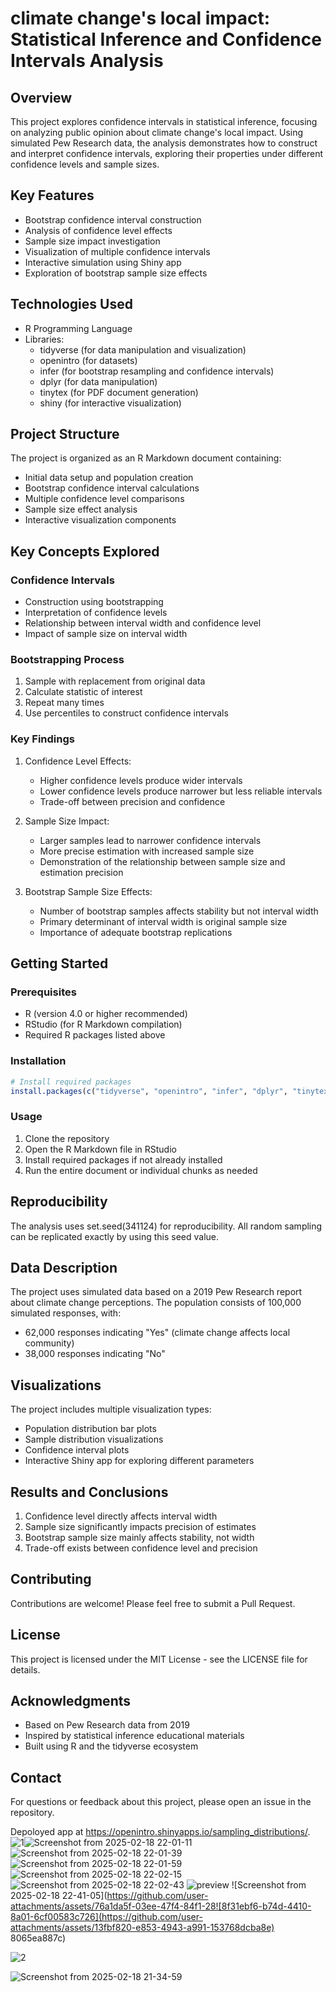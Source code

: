 # climate change's local impact: Statistical Inference and Confidence Intervals Analysis

## Overview
This project explores confidence intervals in statistical inference, focusing on analyzing public opinion about climate change's local impact. Using simulated Pew Research data, the analysis demonstrates how to construct and interpret confidence intervals, exploring their properties under different confidence levels and sample sizes.

## Key Features
- Bootstrap confidence interval construction
- Analysis of confidence level effects
- Sample size impact investigation
- Visualization of multiple confidence intervals
- Interactive simulation using Shiny app
- Exploration of bootstrap sample size effects

## Technologies Used
- R Programming Language
- Libraries:
  - tidyverse (for data manipulation and visualization)
  - openintro (for datasets)
  - infer (for bootstrap resampling and confidence intervals)
  - dplyr (for data manipulation)
  - tinytex (for PDF document generation)
  - shiny (for interactive visualization)

## Project Structure
The project is organized as an R Markdown document containing:
- Initial data setup and population creation
- Bootstrap confidence interval calculations
- Multiple confidence level comparisons
- Sample size effect analysis
- Interactive visualization components

## Key Concepts Explored

### Confidence Intervals
- Construction using bootstrapping
- Interpretation of confidence levels
- Relationship between interval width and confidence level
- Impact of sample size on interval width

### Bootstrapping Process
1. Sample with replacement from original data
2. Calculate statistic of interest
3. Repeat many times
4. Use percentiles to construct confidence intervals

### Key Findings
1. Confidence Level Effects:
   - Higher confidence levels produce wider intervals
   - Lower confidence levels produce narrower but less reliable intervals
   - Trade-off between precision and confidence

2. Sample Size Impact:
   - Larger samples lead to narrower confidence intervals
   - More precise estimation with increased sample size
   - Demonstration of the relationship between sample size and estimation precision

3. Bootstrap Sample Size Effects:
   - Number of bootstrap samples affects stability but not interval width
   - Primary determinant of interval width is original sample size
   - Importance of adequate bootstrap replications

## Getting Started

### Prerequisites
- R (version 4.0 or higher recommended)
- RStudio (for R Markdown compilation)
- Required R packages listed above

### Installation
```R
# Install required packages
install.packages(c("tidyverse", "openintro", "infer", "dplyr", "tinytex", "shiny"))
```

### Usage
1. Clone the repository
2. Open the R Markdown file in RStudio
3. Install required packages if not already installed
4. Run the entire document or individual chunks as needed

## Reproducibility
The analysis uses set.seed(341124) for reproducibility. All random sampling can be replicated exactly by using this seed value.

## Data Description
The project uses simulated data based on a 2019 Pew Research report about climate change perceptions. The population consists of 100,000 simulated responses, with:
- 62,000 responses indicating "Yes" (climate change affects local community)
- 38,000 responses indicating "No"

## Visualizations
The project includes multiple visualization types:
- Population distribution bar plots
- Sample distribution visualizations
- Confidence interval plots
- Interactive Shiny app for exploring different parameters

## Results and Conclusions
1. Confidence level directly affects interval width
2. Sample size significantly impacts precision of estimates
3. Bootstrap sample size mainly affects stability, not width
4. Trade-off exists between confidence level and precision

## Contributing
Contributions are welcome! Please feel free to submit a Pull Request.

## License
This project is licensed under the MIT License - see the LICENSE file for details.

## Acknowledgments
- Based on Pew Research data from 2019
- Inspired by statistical inference educational materials
- Built using R and the tidyverse ecosystem

## Contact
For questions or feedback about this project, please open an issue in the repository.


Depoloyed app at https://openintro.shinyapps.io/sampling_distributions/.
![1](https://github.com/user-attachments/assets/e299588f-0a75-49a4-8605-fb889ff79a88)![Screenshot from 2025-02-18 22-01-11](https://github.com/user-attachments/assets/4b4f2446-0948-43f6-8429-9b6009abb999)
![Screenshot from 2025-02-18 22-01-39](https://github.com/user-attachments/assets/4bc2a2c8-5ed8-4dbd-bd6c-2dbbd155423b)
![Screenshot from 2025-02-18 22-01-59](https://github.com/user-attachments/assets/67e96dd0-bc3e-47f2-812c-884c81e023c6)
![Screenshot from 2025-02-18 22-02-15](https://github.com/user-attachments/assets/2d4351b0-a717-4eaf-a890-3098dc6b27a9)
![Screenshot from 2025-02-18 22-02-43](https://github.com/user-attachments/assets/b87de7a7-00fe-4671-86f4-7213bdc5c413)
![preview](https://github.com/user-attachments/assets/033ecb38-6784-46bc-a6f3-ecb37b40aa40)
![Screenshot from 2025-02-18 22-41-05](https://github.com/user-attachments/assets/76a1da5f-03ee-47f4-84f1-28![8f31ebf6-b74d-4410-8a01-6cf00583c726](https://github.com/user-attachments/assets/13fbf820-e853-4943-a991-153768dcba8e)
8065ea887c)

![2](https://github.com/user-attachments/assets/a494e433-b7bf-4b1f-9c47-b4b441488780)

![Screenshot from 2025-02-18 21-34-59](https://github.com/user-attachments/assets/b6a4676b-8645-4486-8e0d-33a3101ae7fd)

